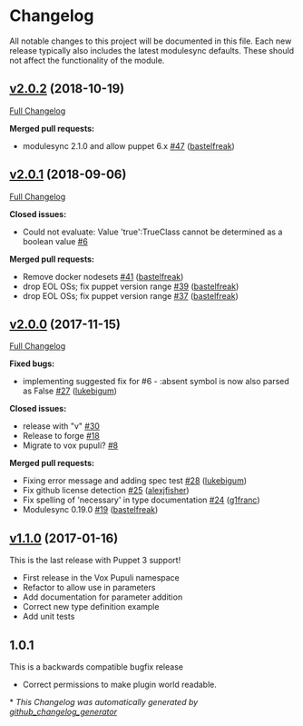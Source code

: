 # Changelog

All notable changes to this project will be documented in this file.
Each new release typically also includes the latest modulesync defaults.
These should not affect the functionality of the module.

## [v2.0.2](https://github.com/voxpupuli/puppet-boolean/tree/v2.0.2) (2018-10-19)

[Full Changelog](https://github.com/voxpupuli/puppet-boolean/compare/v2.0.1...v2.0.2)

**Merged pull requests:**

- modulesync 2.1.0 and allow puppet 6.x [\#47](https://github.com/voxpupuli/puppet-boolean/pull/47) ([bastelfreak](https://github.com/bastelfreak))

## [v2.0.1](https://github.com/voxpupuli/puppet-boolean/tree/v2.0.1) (2018-09-06)

[Full Changelog](https://github.com/voxpupuli/puppet-boolean/compare/v2.0.0...v2.0.1)

**Closed issues:**

- Could not evaluate: Value 'true':TrueClass cannot be determined as a boolean value [\#6](https://github.com/voxpupuli/puppet-boolean/issues/6)

**Merged pull requests:**

- Remove docker nodesets [\#41](https://github.com/voxpupuli/puppet-boolean/pull/41) ([bastelfreak](https://github.com/bastelfreak))
- drop EOL OSs; fix puppet version range [\#39](https://github.com/voxpupuli/puppet-boolean/pull/39) ([bastelfreak](https://github.com/bastelfreak))
- drop EOL OSs; fix puppet version range [\#37](https://github.com/voxpupuli/puppet-boolean/pull/37) ([bastelfreak](https://github.com/bastelfreak))

## [v2.0.0](https://github.com/voxpupuli/puppet-boolean/tree/v2.0.0) (2017-11-15)

[Full Changelog](https://github.com/voxpupuli/puppet-boolean/compare/v1.1.0...v2.0.0)

**Fixed bugs:**

- implementing suggested fix for \#6 - :absent symbol is now also parsed as False [\#27](https://github.com/voxpupuli/puppet-boolean/pull/27) ([lukebigum](https://github.com/lukebigum))

**Closed issues:**

- release with "v" [\#30](https://github.com/voxpupuli/puppet-boolean/issues/30)
- Release to forge [\#18](https://github.com/voxpupuli/puppet-boolean/issues/18)
- Migrate to vox pupuli? [\#8](https://github.com/voxpupuli/puppet-boolean/issues/8)

**Merged pull requests:**

- Fixing error message and adding spec test [\#28](https://github.com/voxpupuli/puppet-boolean/pull/28) ([lukebigum](https://github.com/lukebigum))
- Fix github license detection [\#25](https://github.com/voxpupuli/puppet-boolean/pull/25) ([alexjfisher](https://github.com/alexjfisher))
- Fix spelling of 'necessary' in type documentation [\#24](https://github.com/voxpupuli/puppet-boolean/pull/24) ([g1franc](https://github.com/g1franc))
- Modulesync 0.19.0 [\#19](https://github.com/voxpupuli/puppet-boolean/pull/19) ([bastelfreak](https://github.com/bastelfreak))

## [v1.1.0](https://github.com/voxpupuli/puppet-boolean/tree/v1.1.0) (2017-01-16)

This is the last release with Puppet 3 support!
* First release in the Vox Pupuli namespace
* Refactor to allow use in parameters
* Add documentation for parameter addition
* Correct new type definition example
* Add unit tests

1.0.1
-----

This is a backwards compatible bugfix release

  * Correct permissions to make plugin world readable.


\* *This Changelog was automatically generated by [github_changelog_generator](https://github.com/github-changelog-generator/github-changelog-generator)*
